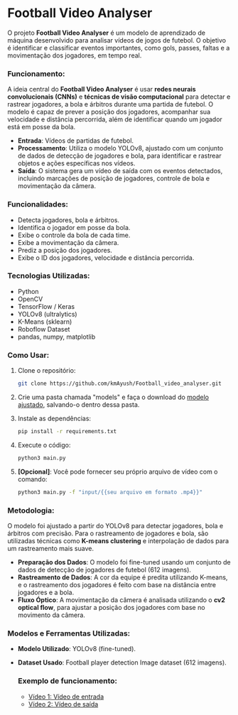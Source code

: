 # Football Video Analyser

O projeto **Football Video Analyser** é um modelo de aprendizado de máquina desenvolvido para analisar vídeos de jogos de futebol. O objetivo é identificar e classificar eventos importantes, como gols, passes, faltas e a movimentação dos jogadores, em tempo real.

### Funcionamento:

A ideia central do **Football Video Analyser** é usar **redes neurais convolucionais (CNNs)** e **técnicas de visão computacional** para detectar e rastrear jogadores, a bola e árbitros durante uma partida de futebol. O modelo é capaz de prever a posição dos jogadores, acompanhar sua velocidade e distância percorrida, além de identificar quando um jogador está em posse da bola.

- **Entrada**: Vídeos de partidas de futebol.
- **Processamento**: Utiliza o modelo YOLOv8, ajustado com um conjunto de dados de detecção de jogadores e bola, para identificar e rastrear objetos e ações específicas nos vídeos.
- **Saída**: O sistema gera um vídeo de saída com os eventos detectados, incluindo marcações de posição de jogadores, controle de bola e movimentação da câmera.

### Funcionalidades:

- Detecta jogadores, bola e árbitros.
- Identifica o jogador em posse da bola.
- Exibe o controle da bola de cada time.
- Exibe a movimentação da câmera.
- Prediz a posição dos jogadores.
- Exibe o ID dos jogadores, velocidade e distância percorrida.

### Tecnologias Utilizadas:

- Python
- OpenCV
- TensorFlow / Keras
- YOLOv8 (ultralytics)
- K-Means (sklearn)
- Roboflow Dataset
- pandas, numpy, matplotlib

### Como Usar:

1. Clone o repositório:
   ```bash
   git clone https://github.com/kmAyush/Football_video_analyser.git
   ```
2. Crie uma pasta chamada "models" e faça o download do [modelo ajustado](https://huggingface.co/Ayushkm10/Football_video_analyser/blob/main/best.pt), salvando-o dentro dessa pasta.
3. Instale as dependências:
   ```bash
   pip install -r requirements.txt
   ```
4. Execute o código:
   ```bash
   python3 main.py
   ```

5. **[Opcional]**: Você pode fornecer seu próprio arquivo de vídeo com o comando:
   ```bash
   python3 main.py -f "input/{{seu arquivo em formato .mp4}}"
   ```

### Metodologia:

O modelo foi ajustado a partir do YOLOv8 para detectar jogadores, bola e árbitros com precisão. Para o rastreamento de jogadores e bola, são utilizadas técnicas como **K-means clustering** e interpolação de dados para um rastreamento mais suave.

- **Preparação dos Dados**: O modelo foi fine-tuned usando um conjunto de dados de detecção de jogadores de futebol (612 imagens).
- **Rastreamento de Dados**: A cor da equipe é predita utilizando K-means, e o rastreamento dos jogadores é feito com base na distância entre jogadores e a bola.
- **Fluxo Óptico**: A movimentação da câmera é analisada utilizando o **cv2 optical flow**, para ajustar a posição dos jogadores com base no movimento da câmera.

### Modelos e Ferramentas Utilizadas:

- **Modelo Utilizado**: YOLOv8 (fine-tuned).
- **Dataset Usado**: Football player detection Image dataset (612 imagens).

 
  ### Exemplo de funcionamento:
  - [Vídeo 1: Vídeo de entrada](./videos/football_sample.mp4)
  - [Vídeo 2: Vídeo de saída](./videos/output.mp4)
